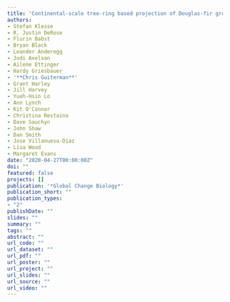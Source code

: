 ```yaml
---
title: 'Continental-scale tree-ring based projection of Douglas-fir growth - Testing the limits of space-for-time substitution'
authors: 
- Stefan Klesse
- R. Justin DeRose
- Flurin Babst
- Bryan Black
- Leander Anderegg
- Jodi Axelson
- Ailene Ettinger
- Hardy Griesbauer
- '**Chris Guiterman**'
- Grant Harley
- Jill Harvey
- Yueh-Hsin Lo
- Ann Lynch
- Kit O'Connor
- Christina Restaino
- Dave Sauchyn
- John Shaw
- Dan Smith
- Jose Villanueva-Díaz
- Lisa Wood
- Margaret Evans
date: "2020-04-27T00:00:00Z"
doi: ""
featured: false
projects: []
publication: '*Global Change Biology*'
publication_short: ""
publication_types:
- "2"
publishDate: ""
slides: ""
summary: ""
tags: ""
abstract: ""
url_code: ""
url_dataset: ""
url_pdf: ""
url_poster: ""
url_project: ""
url_slides: ""
url_source: ""
url_video: ""
---
```





